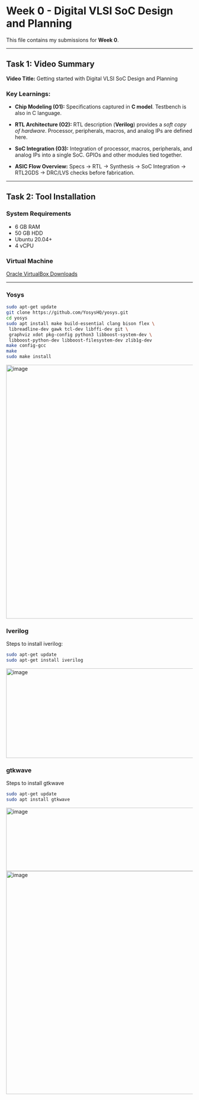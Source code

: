 # Week 0 - Digital VLSI SoC Design and Planning

This file contains my submissions for **Week 0**.

---

## Task 1: Video Summary  

**Video Title:** Getting started with Digital VLSI SoC Design and Planning  

### Key Learnings:
- **Chip Modeling (O1):**
  Specifications captured in **C model**. Testbench is also in C language.  

- **RTL Architecture (O2):**
  RTL description (**Verilog**) provides a *soft copy of hardware*. Processor, peripherals, macros, and analog IPs are defined here.  

- **SoC Integration (O3):**
  Integration of processor, macros, peripherals, and analog IPs into a single SoC. GPIOs and other modules tied together.  

- **ASIC Flow Overview:**
  Specs → RTL → Synthesis → SoC Integration → RTL2GDS → DRC/LVS checks before fabrication.  

---

## Task 2: Tool Installation  

### System Requirements
- 6 GB RAM  
- 50 GB HDD  
- Ubuntu 20.04+  
- 4 vCPU  

### Virtual Machine
[Oracle VirtualBox Downloads](https://www.virtualbox.org/wiki/Downloads)

---

### Yosys
```bash
sudo apt-get update
git clone https://github.com/YosysHQ/yosys.git
cd yosys
sudo apt install make build-essential clang bison flex \
 libreadline-dev gawk tcl-dev libffi-dev git \
 graphviz xdot pkg-config python3 libboost-system-dev \
 libboost-python-dev libboost-filesystem-dev zlib1g-dev
make config-gcc
make
sudo make install
```
<img width="940" height="685" alt="image" src="https://github.com/user-attachments/assets/f65dea7f-a4d5-46d7-ba40-889b28536187" />

### Iverilog
Steps to install iverilog:
```bash
sudo apt-get update
sudo apt-get install iverilog
```

<img width="940" height="242" alt="image" src="https://github.com/user-attachments/assets/74b84ddc-2683-4af8-9964-53f17577ba19" />

### gtkwave
Steps to install gtkwave
```bash
sudo apt-get update
sudo apt install gtkwave 
```
<img width="940" height="171" alt="image" src="https://github.com/user-attachments/assets/df2a4ecb-2981-472b-bc1c-fd5870f338bc" />
<img width="940" height="602" alt="image" src="https://github.com/user-attachments/assets/966b570d-2529-4259-90d2-d6a7710cead5" />


